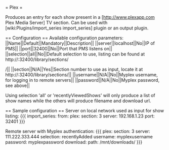= Plex  =

Produces an entry for each show present in a  [http://www.plexapp.com Plex Media Server] TV section. Can be used with [wiki:Plugins/import_series import_series] plugin or an output plugin.

== Configuration ==
Available configuration parameters:
||Name||Default||Mandatory||Description||
||server||localhost||No||IP of PMS||
||port||32400||No||Port that PMS listens on||
||selection||all||No||Default selection to use, listing can be found at http://<yourplexserver>:32400/library/sections/<section>/||
||section||N/A||Yes||Section number to use as input, locate it at http://<yourplexserver>:32400/library/sections/||
||username||N/A||No||Myplex username, for logging in to remote servers||
||password||N/A||No||Myplex password, see above||

Using selection 'all' or 'recentlyViewedShows' will only produce a list of show names while the others will produce filename and download url.

== Sample configuration ==
Server on local network used as input for show listing:
{{{
import_series:
  from:
    plex:
      section: 3
      server: 192.168.1.23
      port: 32401
}}}

Remote server with Myplex authentication:
{{{
plex:
  section: 3
  server: 111.222.333.444
  selection: recentlyAdded
  username: myplexusername
  password: myplexpassword
download:
  path: /mnt/downloads/
}}}
